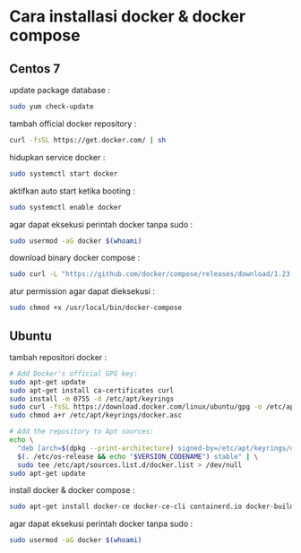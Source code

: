 
# Cara installasi docker & docker compose 
## Centos 7

update package database :
```sh
sudo yum check-update
```

tambah official docker repository :
```sh
curl -fsSL https://get.docker.com/ | sh
```

hidupkan service docker :
```sh
sudo systemctl start docker
```

aktifkan auto start ketika booting :
```sh
sudo systemctl enable docker
```

agar dapat eksekusi perintah docker tanpa sudo :
```sh
sudo usermod -aG docker $(whoami)
```

download binary docker compose :
```sh
sudo curl -L "https://github.com/docker/compose/releases/download/1.23.2/docker-compose-$(uname -s)-$(uname -m)" -o /usr/local/bin/docker-compose
```

atur permission agar dapat dieksekusi :
```sh
sudo chmod +x /usr/local/bin/docker-compose
```

## Ubuntu

tambah repositori docker :
```sh
# Add Docker's official GPG key:
sudo apt-get update
sudo apt-get install ca-certificates curl
sudo install -m 0755 -d /etc/apt/keyrings
sudo curl -fsSL https://download.docker.com/linux/ubuntu/gpg -o /etc/apt/keyrings/docker.asc
sudo chmod a+r /etc/apt/keyrings/docker.asc

# Add the repository to Apt sources:
echo \
  "deb [arch=$(dpkg --print-architecture) signed-by=/etc/apt/keyrings/docker.asc] https://download.docker.com/linux/ubuntu \
  $(. /etc/os-release && echo "$VERSION_CODENAME") stable" | \
  sudo tee /etc/apt/sources.list.d/docker.list > /dev/null
sudo apt-get update
```

install docker & docker compose :
```sh
sudo apt-get install docker-ce docker-ce-cli containerd.io docker-buildx-plugin docker-compose-plugin
```

agar dapat eksekusi perintah docker tanpa sudo :
```sh
sudo usermod -aG docker $(whoami)
```